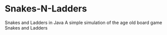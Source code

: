 Snakes-N-Ladders
================

Snakes and Ladders in Java
A simple simulation of the age old board game Snakes and Ladders
